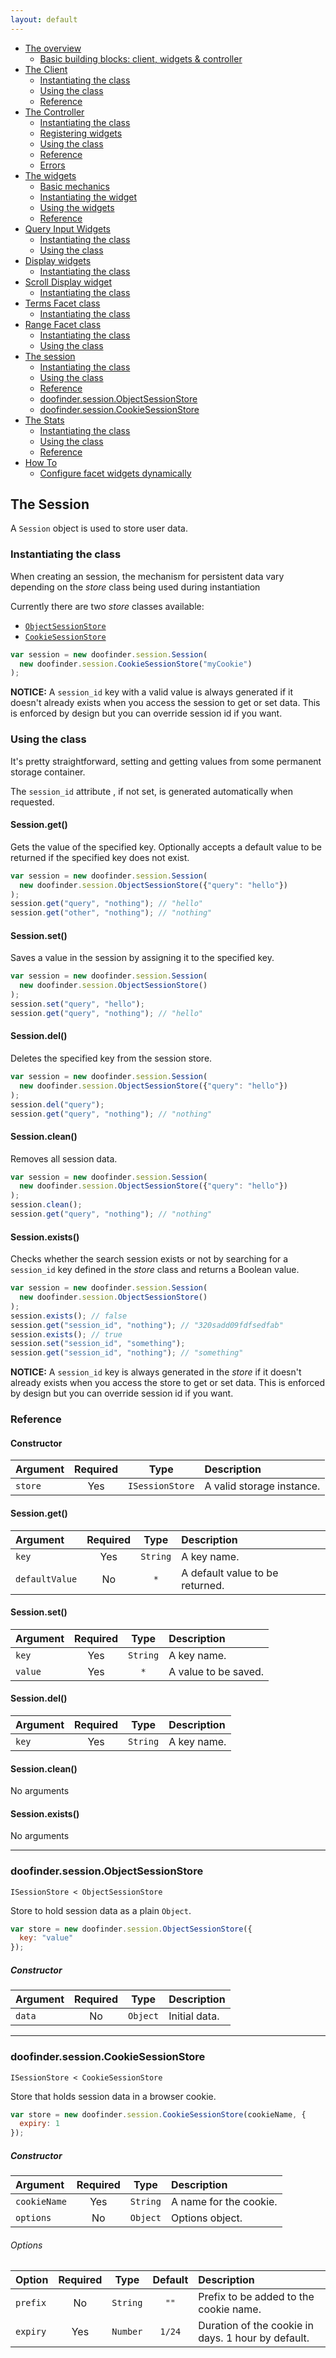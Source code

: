 ```yaml
---
layout: default
---
```


<!-- MarkdownTOC depth="2" autolink="true" autoanchor="false" bracket="round" -->

- [The overview](index.md#the-overview)
  - [Basic building blocks: client, widgets & controller](index.md#basic-building-blocks-client-widgets--controller)
- [The Client](client.md#the-client)
  - [Instantiating the class](client.md#instantiating-the-class)
  - [Using the class](client.md#using-the-class)
  - [Reference](client.md#reference)
- [The Controller](controller.md#the-controller)
  - [Instantiating the class](controller.md#instantiating-the-class)
  - [Registering widgets](controller.md#registering-widgets)
  - [Using the class](controller.md#using-the-class)
  - [Reference](controller.md#reference)
  - [Errors](controller.md#errors)
- [The widgets](widgets.md)
  - [Basic mechanics](widgets.md#basic-mechanics)
  - [Instantiating the widget](widgets.md#instantiating-the-widget)
  - [Using the widgets](widgets.md#using-the-widgets)
  - [Reference](widgets.md#reference)
- [Query Input Widgets](queryInput.md)
  - [Instantiating the class](queryInput.md#instantiating-the-class)
  - [Using the class](queryInput.md#using-the-class)
- [Display widgets](display.md)
  - [Instantiating the class](display.md#instantiating-the-class)
- [Scroll Display widget](display.md#doofinderwidgetsscrolldisplay)
  - [Instantiating the class](display.md#scrolldisplay-instantating-the-class)
- [Terms Facet class](display.md#doofinderwidgetstermsfacet)
  - [Instantiating the class](display.md#termsfacet-instantiating-the-class)
- [Range Facet class](display.md#doofinderwidgetrangefacet)
  - [Instantiating the class](display.md#rangefacet-instantiating-the-class)
  - [Using the class](display.md#rangefacet-using-the-class)
- [The session](session.md)
  - [Instantiating the class](session.md#instantiating-the-class)
  - [Using the class](session.md#using-the-class)
  - [Reference](session.md#reference)
  - [doofinder.session.ObjectSessionStore](session.md#doofindersessionobjectsessionstore)
  - [doofinder.session.CookieSessionStore](session.md#doofindersessioncookiesessionstore)
- [The Stats](stats.md)
  - [Instantiating the class](stats.md#instantiating-the-class)
  - [Using the class](stats.md#using-the-stats)
  - [Reference](stats.md#reference)
- [How To](howto.md)
  - [Configure facet widgets dynamically](howto.md#configure-facet-widgets-dynamically)

<!-- /MarkdownTOC -->


## The Session


A `Session` object is used to store user data. 


### Instantiating the class

When creating an session, the mechanism for persistent data vary depending on the _store_ class being used during instantiation

Currently there are two _store_ classes available:

- [`ObjectSessionStore`](#doofindersessionobjectsessionstore)
- [`CookieSessionStore`](#doofindersessioncookiesessionstore)

``` javascript
var session = new doofinder.session.Session(
  new doofinder.session.CookieSessionStore("myCookie")
);
```


**NOTICE:** A `session_id` key with a valid value is always generated if it doesn't already exists when you access the session to get or set data. This is enforced by design but you can override session id if you want.

### Using the class

It's pretty straightforward, setting and getting values from some permanent storage container.

The `session_id` attribute , if not set, is generated automatically when requested.

#### Session.get()

Gets the value of the specified key. Optionally accepts a default value to be returned if the specified key does not exist.

```javascript
var session = new doofinder.session.Session(
  new doofinder.session.ObjectSessionStore({"query": "hello"})
);
session.get("query", "nothing"); // "hello"
session.get("other", "nothing"); // "nothing"
```

#### Session.set()

Saves a value in the session by assigning it to the specified key.

```javascript
var session = new doofinder.session.Session(
  new doofinder.session.ObjectSessionStore()
);
session.set("query", "hello");
session.get("query", "nothing"); // "hello"
```

#### Session.del()

Deletes the specified key from the session store.

```javascript
var session = new doofinder.session.Session(
  new doofinder.session.ObjectSessionStore({"query": "hello"})
);
session.del("query");
session.get("query", "nothing"); // "nothing"
```

#### Session.clean()

Removes all session data.

```javascript
var session = new doofinder.session.Session(
  new doofinder.session.ObjectSessionStore({"query": "hello"})
);
session.clean();
session.get("query", "nothing"); // "nothing"
```

#### Session.exists()

Checks whether the search session exists or not by searching for a `session_id` key defined in the _store_ class and returns a Boolean value.

```javascript
var session = new doofinder.session.Session(
  new doofinder.session.ObjectSessionStore()
);
session.exists(); // false
session.get("session_id", "nothing"); // "320sadd09fdfsedfab"
session.exists(); // true
session.set("session_id", "something");
session.get("session_id", "nothing"); // "something"
```

**NOTICE:** A `session_id` key is always generated in the _store_ if it doesn't already exists when you access the store to get or set data. This is enforced by design but you can override session id if you want.


### Reference

#### Constructor

| Argument | Required | Type | Description |
| :--- | :---: | :---: | :--- |
| `store` | Yes | `ISessionStore` | A valid storage instance. |

#### Session.get()

| Argument | Required | Type | Description |
| :--- | :---: | :---: | :--- |
| `key` | Yes | `String` | A key name. |
| `defaultValue` | No | `*` | A default value to be returned. |

#### Session.set()

| Argument | Required | Type | Description |
| :--- | :---: | :---: | :--- |
| `key` | Yes | `String` | A key name. |
| `value` | Yes | `*` | A value to be saved. |

#### Session.del()

| Argument | Required | Type | Description |
| :--- | :---: | :---: | :--- |
| `key` | Yes | `String` | A key name. |

#### Session.clean()

No arguments

#### Session.exists()

No arguments

---

### doofinder.session.ObjectSessionStore

`ISessionStore < ObjectSessionStore`

Store to hold session data as a plain `Object`.

```javascript
var store = new doofinder.session.ObjectSessionStore({
  key: "value"
});
```

##### Constructor

| Argument | Required | Type | Description |
| :--- | :---: | :---: | :--- |
| `data` | No | `Object` | Initial data. |

---

### doofinder.session.CookieSessionStore

`ISessionStore < CookieSessionStore`

Store that holds session data in a browser cookie.


```javascript
var store = new doofinder.session.CookieSessionStore(cookieName, {
  expiry: 1
});
```

##### Constructor

| Argument | Required | Type | Description |
| :--- | :---: | :---: | :--- |
| `cookieName` | Yes | `String` | A name for the cookie. |
| `options` | No | `Object` | Options object. |

###### Options

| Option | Required | Type |  Default | Description |
| :--- | :---: | :---: | :---: | :--- |
| `prefix` | No | `String` | `""` | Prefix to be added to the cookie name. |
| `expiry` | Yes | `Number` | `1/24` | Duration of the cookie in days. 1 hour by default. |


